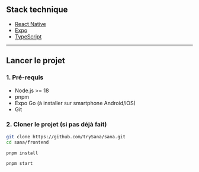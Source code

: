 ## Stack technique

- [React Native](https://reactnative.dev/)
- [Expo](https://expo.dev/)
- [TypeScript](https://www.typescriptlang.org/)

---

## Lancer le projet

### 1. Pré-requis

- Node.js >= 18
- pnpm
- Expo Go (à installer sur smartphone Android/iOS)
- Git

### 2. Cloner le projet (si pas déjà fait)

```bash
git clone https://github.com/trySana/sana.git
cd sana/frontend

pnpm install

pnpm start
```
